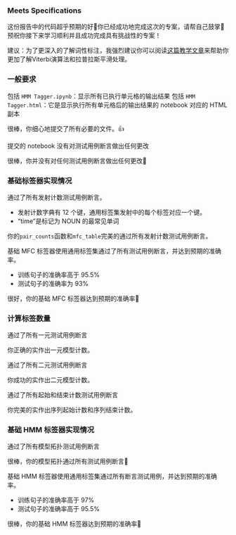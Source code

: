 ### Meets Specifications

这份报告中的代码超乎预期的好💯你已经成功地完成这次的专案，请帮自己鼓掌👏预祝你接下来学习顺利并且成功完成具有挑战性的专案！

建议：为了更深入的了解词性标注，我强烈建议你可以阅读[这篇教学文章](https://medium.freecodecamp.org/a-deep-dive-into-part-of-speech-tagging-using-viterbi-algorithm-17c8de32e8bc)来帮助你更加了解Viterbi演算法和拉普拉斯平滑处理。



### 一般要求



包括 `HMM Tagger.ipynb`：显示所有已执行单元格的输出结果
包括 `HMM Tagger.html`：它是显示执行所有单元格后的输出结果的 notebook 对应的 HTML 副本

很棒，你细心地提交了所有必要的文件。👍



提交的 notebook 没有对测试用例断言做出任何更改

很棒，你并没有对任何测试用例断言做出任何更改💯



### 基础标签器实现情况



通过了所有发射计数测试用例断言。

- 发射计数字典有 12 个键，通用标签集发射中的每个标签对应一个键。
- “time”是标记为 NOUN 的最常见单词

你的`pair_counts`函数和`mfc_table`完美的通过所有发射计数测试用例断言。



基础 MFC 标签器使用通用标签集通过了所有测试用例断言，并达到预期的准确率。

- 训练句子的准确率高于 95.5%
- 测试句子的准确率为 93%

很好，你的基础 MFC 标签器达到预期的准确率👏



### 计算标签数量



通过了所有一元测试用例断言

你正确的实作出一元模型计数。



通过了所有二元测试用例断言

你成功的实作出二元模型计数。



通过了所有起始和结束计数测试用例断言

你完美的实作出序列起始计数和序列结束计数。



### 基础 HMM 标签器实现情况



通过了所有模型拓扑测试用例断言

很棒，你的模型拓扑通过所有测试用例断言🙌



基础 HMM 标签器使用通用标签集通过所有断言测试用例，并达到预期的准确率。

- 训练句子的准确率高于 97%
- 测试句子的准确率高于 95.5%

很棒，你的基础 HMM 标签器达到预期的准确率👏